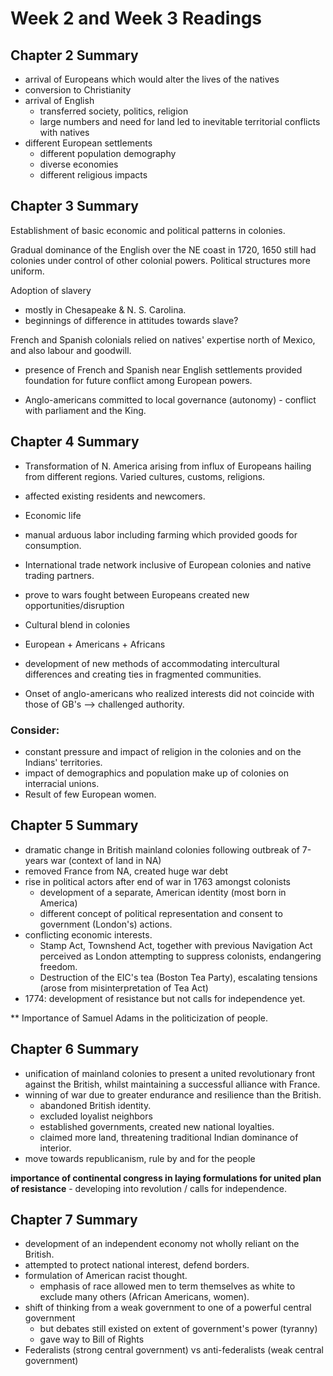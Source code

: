 # Week 2 and Week 3 Readings

## Chapter 2 Summary

- arrival of Europeans which would alter the lives of the natives
- conversion to Christianity
- arrival of English
    - transferred society, politics, religion
    - large numbers and need for land led to inevitable territorial conflicts with natives
- different European settlements
    - different population demography
    - diverse economies
    - different religious impacts

## Chapter 3 Summary

Establishment of basic economic and political patterns in colonies.

Gradual dominance of the English over the NE coast in 1720, 1650 still had colonies under control of other colonial powers. Political structures more uniform.

Adoption of slavery

- mostly in Chesapeake & N. S. Carolina.
- beginnings of difference in attitudes towards slave?

French and Spanish colonials relied on natives' expertise north of Mexico, and also labour and goodwill.

- presence of French and Spanish near English settlements provided foundation for future conflict among European powers.

- Anglo-americans committed to local governance (autonomy) - conflict with parliament and the King.


## Chapter 4 Summary

- Transformation of N. America arising from influx of Europeans hailing from different regions. Varied cultures, customs, religions.
- affected existing residents and newcomers.

- Economic life
- manual arduous labor including farming which provided goods for consumption.
- International trade network inclusive of European colonies and native trading partners.
- prove to wars fought between Europeans created new opportunities/disruption

- Cultural blend in colonies
- European + Americans + Africans
- development of new methods of accommodating intercultural differences and creating ties in fragmented communities.
- Onset of anglo-americans who realized interests did not coincide with those of GB's --> challenged authority.

### Consider:

- constant pressure and impact of religion in the colonies and on the Indians' territories.
- impact of demographics and population make up of colonies on interracial unions.
- Result of few European women.

## Chapter 5 Summary

- dramatic change in British mainland colonies following outbreak of 7-years war (context of land in NA)
- removed France from NA, created huge war debt
- rise in political actors after end of war in 1763 amongst colonists
    - development of a separate, American identity (most born in America)
    - different concept of political representation and consent to government (London's) actions.
- conflicting economic interests.
    - Stamp Act, Townshend Act, together with previous Navigation Act perceived as London attempting to suppress colonists, endangering freedom.
    - Destruction of the EIC's tea (Boston Tea Party), escalating tensions (arose from misinterpretation of Tea Act)
- 1774: development of resistance but not calls for independence yet.

** Importance of Samuel Adams in the politicization of people.

## Chapter 6 Summary

- unification of mainland colonies to present a united revolutionary front against the British, whilst maintaining a successful alliance with France.
- winning of war due to greater endurance and resilience than the British.
    - abandoned British identity.
    - excluded loyalist neighbors
    - established governments, created new national loyalties.
    - claimed more land, threatening traditional Indian dominance of interior.
- move towards republicanism, rule by and for the people

**importance of continental congress in laying formulations for united plan of resistance** - developing into revolution / calls for independence.

## Chapter 7 Summary

- development of an independent economy not wholly reliant on the British.
- attempted to protect national interest, defend borders.
- formulation of American racist thought.
    - emphasis of race allowed men to term themselves as white to exclude many others (African Americans, women).
- shift of thinking from a weak government to one of a powerful central government
    - but debates still existed on extent of government's power (tyranny)
    - gave way to Bill of Rights
- Federalists (strong central government) vs anti-federalists (weak central government)
